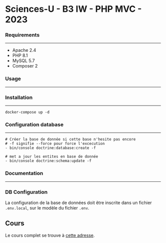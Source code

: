 # Sciences-U - B3 IW - PHP MVC - 2023

### Requirements
---

- Apache 2.4
- PHP 8.1
- MySQL 5.7
- Composer 2

### Usage
---

### Installation
---

```
docker-compose up -d
```

### Configuration database
---

```
# Créer la base de donnée si cette base n'hesite pas encore 
# -f signifie --force pour force l'excecution 
- bin/console doctrine:database:create -f

# met a jour les entites en base de donnée
- bin/console doctrine:schema:update -f

```

### Documentation
---

### DB Configuration

La configuration de la base de données doit être inscrite dans un fichier `.env.local`, sur le modèle du fichier `.env`.

## Cours

Le cours complet se trouve à [cette adresse](https://ld-web.github.io/su-2023-php-mvc-course/).
